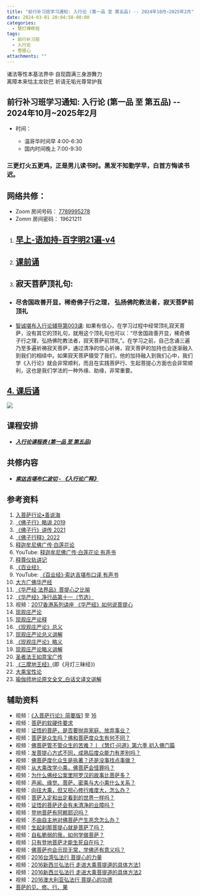 ```yaml
---
title: "前行补习班学习通知: 入行论 (第一品 至 第五品) -- 2024年10月~2025年2月"
date: 2024-03-01 20:04:58-08:00
categories:
  - 慧灯禅修班
tags:
  - 前行补习班
  - 入行论
  - 菩提心
attachments: ""
---
```

诸法等性本基法界中 自现圆满三身游舞力\
离障本来怙主龙钦巴 祈请无垢光尊常护我

## 前行补习班学习通知: 入行论 (第一品 至 第五品) -- 2024年10月~2025年2月

* 时间：

  * 温哥华时间早 4:00-6:30 
  * 国内时间晚上 7:00-9:30

### 三更灯火五更鸡，正是男儿读书时。黑发不知勤学早，白首方悔读书迟。

## 网络共修：

* Zoom 房间号码： [7789995278](https://us02web.zoom.us/j/7789995278?pwd=VjZmbWJFY2k2K0E5RVB2cTNIQmhqUT09)
* Zomm 房间密码： 19621211

1. ## [早上-语加持-百字明21遍-v4](https://s3.ap-northeast-1.wasabisys.com/hdcx/hdv/v/yjc-bzm-2023-f4.mp4)
2. ## [课前诵](https://s3.ap-northeast-1.wasabisys.com/hdcx/hdv/v/keqian2022.mp4)
3. ## 寂天菩萨顶礼句:

* ### 尽舍国政善开显，稀奇佛子行之理， 弘扬佛陀教法者，寂天菩萨前顶礼
* [智诚堪布入行论辅导第003课](https://huidengchanxiu.net/refs/rxl/fudao/rxl-fd01#%E5%85%A5%E8%8F%A9%E8%90%A8%E8%A1%8C%E8%AE%BA%E7%AC%AC3%E8%8A%82%E8%AF%BE): 如果有信心，在学习过程中经常顶礼寂天菩萨，没有其它的顶礼句，就用这个顶礼句也可以：“尽舍国政善开显，稀奇佛子行之理，弘扬佛陀教法者，寂天菩萨前顶礼”。在学习之前，自己念诵三遍乃至多遍祈祷寂天菩萨，通过清净的信心祈祷，寂天菩萨的加持也会逐渐融入到我们的相续中。如果寂天菩萨摄受了我们，他的加持融入到我们心中，我们学《入行论》就会非常顺利，而且在实践菩萨行、生起菩提心方面也会非常顺利，这也是我们学法的一种外缘、助缘，非常重要。





## [4. 课后诵](https://s3.ap-northeast-1.wasabisys.com/hdcx/hdv/videos/%E5%9B%9E%E5%90%91(2021%E7%89%88).mp4)

![](/f/up/untitled.png)

## 课程安排

* ##### **[入行论课程表 (第一品 至 第五品) ](https://s3.ap-northeast-1.wasabisys.com/hdcx/hdv/f/up/%E5%85%A5%E8%A1%8C%E8%AE%BA%E5%AD%A6%E4%B9%A0%E9%80%9A%E7%9F%A5.html)**

## 共修内容

* ##### [索达吉堪布仁波切 - 《入行论广释》](http://huidengchanxiu.net/refs/rxl)

## 参考资料

1. [入菩萨行论•善说海](https://huidengchanxiu.net/refs/rxl/ssh/)
2. [《佛子行》略讲 2019](https://www.zhihuihai.net/%E6%99%BA%E6%82%B2%E5%AD%A6%E5%A0%82/2022%E4%BC%A0%E6%B3%95/%E4%BD%9B%E5%AD%90%E8%A1%8C%E9%87%8A2022/%E4%BD%9B%E5%AD%90%E8%A1%8C%E7%95%A5%E8%AE%B22019)
3. [《佛子行》讲传 2021](https://www.zhihuihai.net/%E6%99%BA%E6%82%B2%E5%AD%A6%E5%A0%82/2022%E4%BC%A0%E6%B3%95/%E4%BD%9B%E5%AD%90%E8%A1%8C%E9%87%8A2022/%E4%BD%9B%E5%AD%90%E8%A1%8C%E8%AE%B2%E4%BC%A02021)
4. [《佛子行释》2022](https://www.zhihuihai.net/%E6%99%BA%E6%82%B2%E5%AD%A6%E5%A0%82/2022%E4%BC%A0%E6%B3%95/%E4%BD%9B%E5%AD%90%E8%A1%8C%E9%87%8A2022)
5. [释迦牟尼佛广传·白莲花论](https://huidengchanxiu.net/refs/cczj/blhl)
6. YouTube: [释迦牟尼佛广传·白莲花论 有声书](https://www.youtube.com/playlist?list=PLYOi3WbNHCBt5UiOjwBNPS8Uyl_3oWTHt)
7. [释尊仪轨讲记](https://www.riyuebianzhao.com/%E5%88%9D%E7%BA%A7/%E5%85%A5%E8%A1%8C%E8%AE%BA/%E9%87%8A%E5%B0%8A%E4%BB%AA%E8%BD%A8%E8%AE%B2%E8%AE%B0)
8. [《百业经》](https://huidengchanxiu.net/refs/misc/byj)[](https://huidengchanxiu.net/refs/misc/byj)[](https://huidengchanxiu.net/refs/misc/byj)
9. YouTube: [《百业经》·索达吉堪布口译 有声书](https://www.youtube.com/playlist?list=PLYOi3WbNHCBtsHH6QTrxVJuvBtiNHWdj6)
10. [大方广佛华严经](https://www.fohuifayu.com/index.php/other-column/xiangguan-jinglun/jingdian/guangfo-huayanjing)
11. [《华严经·法界品》菩提心之比喻](https://www.xianmixuezi.com/%E9%81%93%E6%AC%A1%E7%AC%AC%E6%96%87%E5%BA%93/%E8%8F%A9%E6%8F%90%E9%81%93%E6%AC%A1%E7%AC%AC%E5%B9%BF%E8%AE%BA/%E4%B9%9D%E8%8F%A9%E6%8F%90%E9%81%93%E6%AC%A1%E7%AC%AC%E5%B9%BF%E8%AE%BA%E8%AE%B2%E8%AE%B0%E5%85%AB/%E9%99%84%E5%BD%95%E4%B8%89%E5%8D%8E%E4%B8%A5%E7%BB%8F%E6%B3%95%E7%95%8C%E5%93%81%E8%8F%A9%E6%8F%90%E5%BF%83%E4%B9%8B%E6%AF%94%E5%96%BB)
12. [《华严经》净行品第十一（节选）](https://www.fohuifayu.com/index.php/huideng-zhiguang/huideng-series/qi-ce/178-a00086)
13. 视频：[2017香港系列讲座 《华严经》如何说菩提心](https://www.fohuifayu.com/index.php/huideng-jiangtang/fofa-jianxiu/puti-xin/9777-l17094)
14. [现观庄严论](https://mingguang.im/reading/%E7%8E%B0%E8%A7%82%E5%BA%84%E4%B8%A5%E8%AE%BA)
15. [现观庄严论释](https://www.riyuebianzhao.com/%E4%BA%94%E8%AE%BA/%E7%8E%B0%E8%A7%82%E5%BA%84%E4%B8%A5%E8%AE%BA/%E7%8E%B0%E8%A7%82%E5%BA%84%E4%B8%A5%E8%AE%BA%E9%87%8A)
16. [《现观庄严论》总义](https://mingguang.im/reading/%E7%8E%B0%E8%A7%82%E5%BA%84%E4%B8%A5%E8%AE%BA%E6%80%BB%E4%B9%89)
17. [现观庄严论总义讲解](https://mingguang.im/reading/%E7%8E%B0%E8%A7%82%E5%BA%84%E4%B8%A5%E8%AE%BA%E6%80%BB%E4%B9%89%E8%AE%B2%E8%A7%A3)
18. [《现观庄严论》略义](https://mingguang.im/reading/%E7%8E%B0%E8%A7%82%E5%BA%84%E4%B8%A5%E8%AE%BA%E7%95%A5%E4%B9%89)
19. [现观庄严论略义讲解](https://mingguang.im/reading/%E7%8E%B0%E8%A7%82%E5%BA%84%E4%B8%A5%E8%AE%BA%E7%95%A5%E4%B9%89%E8%AE%B2%E8%A7%A3)
20. [圣者法王如意宝广传](https://www.xianmixuezi.com/%E6%B3%95%E7%8E%8B%E8%91%97%E4%BD%9C%E8%AF%91%E4%BC%A0/%E5%9C%A3%E8%80%85%E6%B3%95%E7%8E%8B%E5%A6%82%E6%84%8F%E5%AE%9D%E5%B9%BF%E4%BC%A0)
21. [《三摩地王经》](https://www.shidianguji.com/ens/book/QLZ0187)(即《月灯三昧经》)
22. [大乘宝性论](https://www.riyuebianzhao.com/%E4%BA%94%E8%AE%BA/%E5%AE%9D%E6%80%A7%E8%AE%BA#h.pel9vetqrsgv)
23. [瑜伽师地论原文全文_白话文译文讲解](https://www.fojingzaixian.com/yujiashidilun.html)

[](https://huidengvan.netlify.app/posts/2024-07-13-2021%E5%B1%8A-2024%E5%B9%B47%E6%9C%8820%E6%97%A5%E5%85%B1%E4%BF%AE-88-%E5%9B%A0%E6%9E%9C%E4%B8%8D%E8%99%9A%E5%8D%81%E4%B8%8D%E5%96%84%E4%B8%9A4-9%E8%AF%AD%E6%81%B6%E4%B8%9A-%E5%A6%84%E8%AF%AD/)[](https://huidengvan.netlify.app/posts/2024-07-13-2021%E5%B1%8A-2024%E5%B9%B47%E6%9C%8820%E6%97%A5%E5%85%B1%E4%BF%AE-88-%E5%9B%A0%E6%9E%9C%E4%B8%8D%E8%99%9A%E5%8D%81%E4%B8%8D%E5%96%84%E4%B8%9A4-9%E8%AF%AD%E6%81%B6%E4%B8%9A-%E5%A6%84%E8%AF%AD/)

## **辅助资料**[](https://huidengchanxiu.net/refs/misc/zfncj01)[](https://www.huidengvan.com/posts/2023-08-05-2021%E5%B1%8A-2023%E5%B9%B48%E6%9C%8812%E6%97%A5%E5%85%B1%E4%BF%AE-46-%E8%BD%AE%E5%9B%9E%E8%BF%87%E6%82%A3%E6%95%B4%E4%BD%932-2%E4%B8%89%E6%A0%B9%E6%9C%AC%E8%8B%A6/)

* [](https://www.huidengvan.com/tags/%E4%BD%9B%E8%AF%B4%E7%A8%BB%E7%A7%86%E7%BB%8F/)视频：[《入菩萨行论》简要版1](https://www.fohuifayu.com/index.php/huideng-jiangtang/rensheng-zhihui/fojiao-xinlixue/9097-l23003) 至 [16](https://www.fohuifayu.com/index.php/huideng-jiangtang/rensheng-zhihui/fojiao-xinlixue/9330-l23021)
* 视频：[菩萨的软硬件要求](https://www.fohuifayu.com/index.php/shipin-jingcui/jingcai-shipin/8021-y14046-y05?title=)
* [](https://www.fohuifayu.com/index.php/shipin-jingcui/jingcai-shipin/8021-y14046-y05?title=)视频：[证悟的菩萨，是否要抛弃家庭、放弃事业？](https://www.fohuifayu.com/index.php/shipin-jingcui/wenda-zhailu/5963-V21023-V06?title=)
* [](https://www.fohuifayu.com/index.php/shipin-jingcui/wenda-zhailu/5963-V21023-V06?title=)视频：[菩萨是众生吗？佛和菩萨度众生有何不同？](https://www.fohuifayu.com/index.php/shipin-jingcui/wenda-zhailu/5916-V21020-V03?title=)
* [](https://www.fohuifayu.com/index.php/shipin-jingcui/wenda-zhailu/5916-V21020-V03?title=)视频：[佛菩萨管不管众生的苦难？丨《慧灯·问道》第六季 初入佛门篇 ](https://www.fohuifayu.com/index.php/shipin-jingcui/huideng-wendao/diliuji/churu-fomen-01/5810-w21201?title=)
* 视频：[发菩提心方式不同，成熟后度众能力有差别吗？](https://www.fohuifayu.com/index.php/shipin-jingcui/wenda-zhailu/5567-V16134-V10?title=%E8%8F%A9%E8%90%A8)
* [](https://www.fohuifayu.com/index.php/shipin-jingcui/wenda-zhailu/5567-V16134-V10?title=%E8%8F%A9%E8%90%A8)视频：[佛菩萨度化众生是执著？还是没事找点事做？](https://www.fohuifayu.com/index.php/shipin-jingcui/wenda-zhailu/5575-W17002-V01?title=)
* [](https://www.fohuifayu.com/index.php/shipin-jingcui/wenda-zhailu/5575-W17002-V01?title=)视频：[从大乘改学小乘，佛菩萨会怪罪吗？](https://www.fohuifayu.com/index.php/shipin-jingcui/wenda-zhailu/5551-V18083-V03?title=)
* [](https://www.fohuifayu.com/index.php/shipin-jingcui/wenda-zhailu/5551-V18083-V03?title=)视频：[为什么佛经公案里阿罗汉的故事比菩萨多？](https://www.fohuifayu.com/index.php/shipin-jingcui/wenda-zhailu/5412-W19025-V02?title=)
* [](https://www.fohuifayu.com/index.php/shipin-jingcui/wenda-zhailu/5412-W19025-V02?title=)视频：[声闻、缘觉、菩萨、密乘与大小乘什么关系？](https://www.fohuifayu.com/index.php/shipin-jingcui/wenda-zhailu/5414-W19025-V04?title=)
* 视频：[向往大乘，但又担心修行难度大，怎么办？ ](https://www.fohuifayu.com/index.php/shipin-jingcui/wenda-zhailu/5247-W19026-V07?title=%E8%8F%A9%E8%90%A8)
* [](https://www.fohuifayu.com/index.php/shipin-jingcui/wenda-zhailu/5414-W19025-V04?title=)视频：[菩萨入定和出定看到的世界一样吗？](https://www.fohuifayu.com/index.php/shipin-jingcui/wenda-zhailu/5307-V20010-V04?title=)
* [](https://www.fohuifayu.com/index.php/shipin-jingcui/wenda-zhailu/5307-V20010-V04?title=)视频：[证悟的菩萨还会有未清净的业障吗？](https://www.fohuifayu.com/index.php/shipin-jingcui/wenda-zhailu/5257-V20003-V08?title=)
* 视频：[登地菩萨有阿赖耶识吗？](https://www.fohuifayu.com/index.php/shipin-jingcui/wenda-zhailu/4145-V18085-V02?title=)
* [](https://www.fohuifayu.com/index.php/shipin-jingcui/wenda-zhailu/4145-V18085-V02?title=)视频：[不由自主地对佛菩萨产生恶念怎么办？](https://www.fohuifayu.com/index.php/shipin-jingcui/wenda-zhailu/4051-V18083-V02?title=)
* [](https://www.fohuifayu.com/index.php/shipin-jingcui/wenda-zhailu/4051-V18083-V02?title=)视频：[生起刹那菩提心就是菩萨了吗？ ](https://www.fohuifayu.com/index.php/shipin-jingcui/wenda-zhailu/3909-V18080-V04?title=)
* [](https://www.fohuifayu.com/index.php/shipin-jingcui/wenda-zhailu/3909-V18080-V04?title=)视频：[自私脆弱的我，如何学做菩萨？](https://www.fohuifayu.com/index.php/shipin-jingcui/jingcai-shipin/3679-Y13058-Y02?title=)
* [](https://www.fohuifayu.com/index.php/shipin-jingcui/jingcai-shipin/3679-Y13058-Y02?title=)视频：[只有登地菩萨才能生死自在吗？ ](https://www.fohuifayu.com/index.php/shipin-jingcui/wenda-zhailu/2241-W16021-V02?title=)
* [](https://www.fohuifayu.com/index.php/shipin-jingcui/wenda-zhailu/2241-W16021-V02?title=)视频：[佛菩萨也会示现无常，学佛还有意义吗？](https://www.fohuifayu.com/index.php/shipin-jingcui/wenda-zhailu/1421-V00069?title=)
* [](https://www.fohuifayu.com/index.php/shipin-jingcui/wenda-zhailu/1421-V00069?title=)视频：[2016台湾弘法行 菩提心的力量](https://www.fohuifayu.com/index.php/huideng-jiangtang/fofa-jianxiu/puti-xin/9771-l16027)
* 视频：[2016新西兰弘法行 走进大乘菩提道的具体方法1](https://www.fohuifayu.com/index.php/huideng-jiangtang/huanqiu-xilie/xin-xilan/1317-l15011)
* 视频：[2016新西兰弘法行 走进大乘菩提道的具体方法2](https://www.fohuifayu.com/index.php/huideng-jiangtang/huanqiu-xilie/xin-xilan/1318-l15012)
* 视频：[2016澳大利亚弘法行 菩提心的功德](https://www.fohuifayu.com/index.php/huideng-jiangtang/huanqiu-xilie/aoda-liya/1152-l16019)
* [菩萨的见、修、行、果 ](https://www.fohuifayu.com/index.php/huideng-zhiguang/dianzi-congshu/chulixin-putixin/chulixin-putixin-3/8890-a00009?title=%E7%8E%B0%E8%A7%82%E5%BA%84%E4%B8%A5%E8%AE%BA#anchor)
